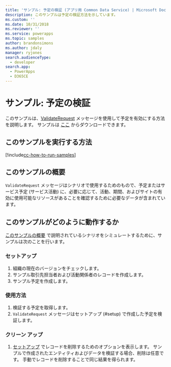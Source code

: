 ```yaml
---
title: 'サンプル: 予定の検証 (アプリ用 Common Data Service) | Microsoft Docs'
description: このサンプルは予定の検証方法を示しています。
ms.custom: ''
ms.date: 10/31/2018
ms.reviewer: ''
ms.service: powerapps
ms.topic: samples
author: brandonsimons
ms.author: jdaly
manager: ryjones
search.audienceType:
  - developer
search.app:
  - PowerApps
  - D365CE
---
```

# <a name="sample-validate-an-appointment"></a>サンプル: 予定の検証

<!-- https://docs.microsoft.com/en-us/dynamics365/customer-engagement/developer/sample-validate-appointment -->

このサンプルは、[ValidateRequest](https://docs.microsoft.com/en-us/dotnet/api/microsoft.crm.sdk.messages.validaterequest?view=dynamics-general-ce-9) メッセージを使用して予定を有効にする方法を説明します。 サンプルは [ここ](https://github.com/Microsoft/PowerApps-Samples/tree/master/cds/orgsvc/C%23/ValidateAppointment) からダウンロードできます。

## <a name="how-to-run-this-sample"></a>このサンプルを実行する方法

[!include[cc-how-to-run-samples](../../includes/cc-how-to-run-samples.md)]

## <a name="what-this-sample-does"></a>このサンプルの概要

`ValidateRequest` メッセージはシナリオで使用するためのもので、予定またはサービス予定 (サービス活動) に、必要に応じて、活動、期間、およびサイトの有効に使用可能なリソースがあることを確認するために必要なデータが含まれています。

## <a name="how-this-sample-works"></a>このサンプルがどのように動作するか

[このサンプルの概要](#what-this-sample-does) で説明されているシナリオをシミュレートするために、サンプルは次のことを行います。

### <a name="setup"></a>セットアップ

1. 組織の現在のバージョンをチェックします。
2. サンプル取引先担当者および活動関係者のレコードを作成します。
3. サンプル予定を作成します。

### <a name="demonstrate"></a>使用方法

1. 検証する予定を取得します。 
2. `ValidateRequest` メッセージはセットアップ (#setup) で作成した予定を検証します。

### <a name="clean-up"></a>クリーン アップ

1. [セットアップ](#setup) でレコードを削除するためのオプションを表示します。
    サンプルで作成されたエンティティおよびデータを検証する場合、削除は任意です。 手動でレコードを削除することで同じ結果を得られます。
